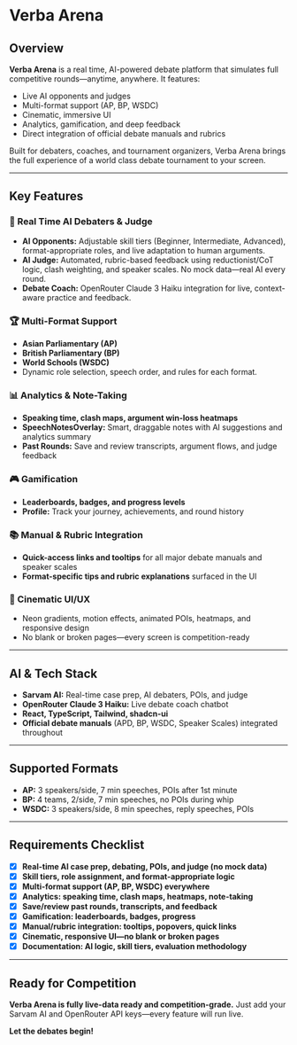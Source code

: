 # Verba Arena

## Overview
**Verba Arena** is a real time, AI-powered debate platform that simulates full competitive rounds—anytime, anywhere. It features:
- Live AI opponents and judges
- Multi-format support (AP, BP, WSDC)
- Cinematic, immersive UI
- Analytics, gamification, and deep feedback
- Direct integration of official debate manuals and rubrics

Built for debaters, coaches, and tournament organizers, Verba Arena brings the full experience of a world class debate tournament to your screen.

---

## Key Features

### 🧠 Real Time AI Debaters & Judge
- **AI Opponents:** Adjustable skill tiers (Beginner, Intermediate, Advanced), format-appropriate roles, and live adaptation to human arguments.
- **AI Judge:** Automated, rubric-based feedback using reductionist/CoT logic, clash weighting, and speaker scales. No mock data—real AI every round.
- **Debate Coach:** OpenRouter Claude 3 Haiku integration for live, context-aware practice and feedback.

### 🏆 Multi-Format Support
- **Asian Parliamentary (AP)**
- **British Parliamentary (BP)**
- **World Schools (WSDC)**
- Dynamic role selection, speech order, and rules for each format.

### 📊 Analytics & Note-Taking
- **Speaking time, clash maps, argument win-loss heatmaps**
- **SpeechNotesOverlay:** Smart, draggable notes with AI suggestions and analytics summary
- **Past Rounds:** Save and review transcripts, argument flows, and judge feedback

### 🎮 Gamification
- **Leaderboards, badges, and progress levels**
- **Profile:** Track your journey, achievements, and round history

### 📚 Manual & Rubric Integration
- **Quick-access links and tooltips** for all major debate manuals and speaker scales
- **Format-specific tips and rubric explanations** surfaced in the UI

### 🎨 Cinematic UI/UX
- Neon gradients, motion effects, animated POIs, heatmaps, and responsive design
- No blank or broken pages—every screen is competition-ready

---

## AI & Tech Stack
- **Sarvam AI:** Real-time case prep, AI debaters, POIs, and judge
- **OpenRouter Claude 3 Haiku:** Live debate coach chatbot
- **React, TypeScript, Tailwind, shadcn-ui**
- **Official debate manuals** (APD, BP, WSDC, Speaker Scales) integrated throughout

---

## Supported Formats
- **AP:** 3 speakers/side, 7 min speeches, POIs after 1st minute
- **BP:** 4 teams, 2/side, 7 min speeches, no POIs during whip
- **WSDC:** 3 speakers/side, 8 min speeches, reply speeches, POIs

---

## Requirements Checklist
- [x] **Real-time AI case prep, debating, POIs, and judge (no mock data)**
- [x] **Skill tiers, role assignment, and format-appropriate logic**
- [x] **Multi-format support (AP, BP, WSDC) everywhere**
- [x] **Analytics: speaking time, clash maps, heatmaps, note-taking**
- [x] **Save/review past rounds, transcripts, and feedback**
- [x] **Gamification: leaderboards, badges, progress**
- [x] **Manual/rubric integration: tooltips, popovers, quick links**
- [x] **Cinematic, responsive UI—no blank or broken pages**
- [x] **Documentation: AI logic, skill tiers, evaluation methodology**

---

## Ready for Competition
**Verba Arena is fully live-data ready and competition-grade.**
Just add your Sarvam AI and OpenRouter API keys—every feature will run live.

**Let the debates begin!**

